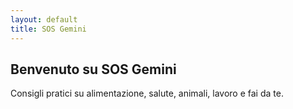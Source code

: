 ```yaml
---
layout: default
title: SOS Gemini
---
```


<section class="index-banner">
  <div class="banner-inner">
    <h2>Benvenuto su SOS Gemini</h2>
    <p>Consigli pratici su alimentazione, salute, animali, lavoro e fai da te.</p>
  </div>
</section>
